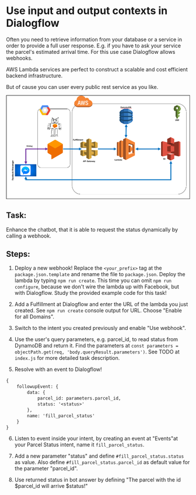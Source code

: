 # Use input and output contexts in Dialogflow

Often you need to retrieve information from your database or a service
in order to provide a full user response. E.g. if you have to ask your
service the parcel's estimated arrival time. For this use case
Dialogflow allows webhooks.

AWS Lambda services are perfect to construct a scalable and cost
efficient backend infrastructure.

But of cause you can user every public rest service as you like.

![Archithekture_with_aws](Archithekture_with_aws.png)

## Task:

Enhance the chatbot, that it is able to request the status dynamically
by calling a webhook.

## Steps:

1. Deploy a new webhook! Replace the `<your_prefix>` tag at the
   `package.json.template` and rename the file to `package.json`. Deploy
   the lambda by typing `npm run create`. This time you can omit `npm
   run configure`, because we don't wire the lambda up with Facebook,
   but with Dialogflow. Study the provided example code for this task!

2. Add a Fulfillment at Dialogflow and enter the URL of the lambda you
   just created. See `npm run create` console output for URL. Choose
   "Enable for all Domains".

3. Switch to the intent you created previously and enable "Use webhook".

4. Use the user's query parameters, e.g. parcel_id, to read status from
   DynamoDB and return it. Find the parameters at `const parameters =
   objectPath.get(req, 'body.queryResult.parameters')`. See TODO at
   `index.js` for more detailed task description.

5. Resolve with an event to Dialogflow!
``` 
{
    followupEvent: {
        data: {
            parcel_id: parameters.parcel_id,
            status: '<status>'
        },
        name: 'fill_parcel_status'
    }
}
```

6. Listen to event inside your intent, by creating an event at
   "Events"at your Parcel Status intent, name it `fill_parcel_status`.

7. Add a new parameter "status" and define `#fill_parcel_status.status`
   as value. Also define `#fill_parcel_status.parcel_id` as default
   value for the parameter "parcel_id".

8. Use returned status in bot answer by defining "The parcel with the id
   $parcel_id will arrive $status!"
